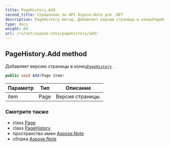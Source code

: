 ```yaml
---
title: PageHistory.Add
second_title: Справочник по API Aspose.Note для .NET
description: PageHistory метод. Добавляет версию страницы в конецPageHistory .
type: docs
weight: 60
url: /ru/net/aspose.note/pagehistory/add/
---
```

## PageHistory.Add method

Добавляет версию страницы в конец[`PageHistory`](../) .

```csharp
public void Add(Page item)
```

| Параметр | Тип | Описание |
| --- | --- | --- |
| item | Page | Версия страницы. |

### Смотрите также

* class [Page](../../page/)
* class [PageHistory](../)
* пространство имен [Aspose.Note](../../pagehistory/)
* сборка [Aspose.Note](../../../)


